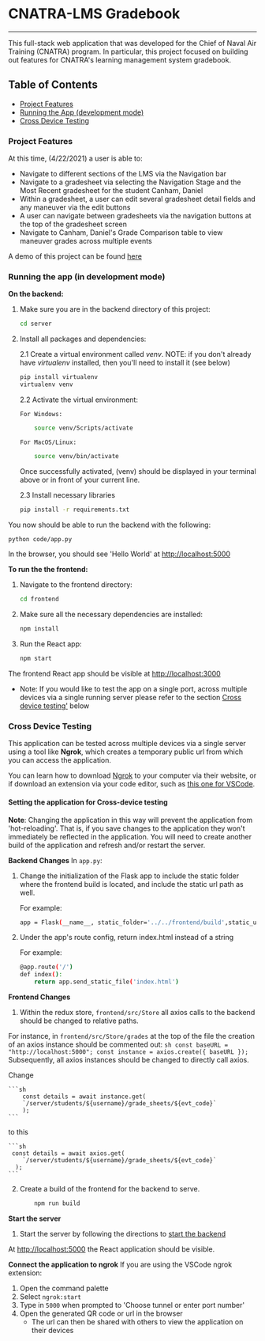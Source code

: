 # CNATRA-LMS Gradebook

---

This full-stack web application that was developed for the Chief of Naval Air Training (CNATRA) program. In particular, this project focused on building out features for CNATRA's learning management system gradebook.

## Table of Contents

- <a href="#Project-Features">Project Features</a>
- <a href="#Running-the-app">Running the App (development mode)</a>
- <a href="#Cross-device-testing">Cross Device Testing</a>

### <a id="Project-Features">Project Features</a>

At this time, (4/22/2021) a user is able to:

- Navigate to different sections of the LMS via the Navigation bar
- Navigate to a gradesheet via selecting the Navigation Stage and the Most Recent gradesheet for the student Canham, Daniel
- Within a gradesheet, a user can edit several gradesheet detail fields and any maneuver via the edit buttons
- A user can navigate between gradesheets via the navigation buttons at the top of the gradesheet screen
- Navigate to Canham, Daniel's Grade Comparison table to view maneuver grades across multiple events

A demo of this project can be found [here](https://www.youtube.com/watch?v=VQ9EJvWmKuY)

### <a id="Running-the-app">Running the app (in development mode)

**<a id="Run-backend">On the backend:</a>**

1.  Make sure you are in the backend directory of this project:

    ```sh
    cd server
    ```

2.  Install all packages and dependencies:

    2.1 Create a virtual environment called _venv_. NOTE: if you don't already have _virtualenv_ installed, then you'll need to install it (see below)

    ```sh
    pip install virtualenv
    virtualenv venv
    ```

    2.2 Activate the virtual environment:

        For Windows:

    ```sh
        source venv/Scripts/activate
    ```

        For MacOS/Linux:

    ```sh
        source venv/bin/activate
    ```

    Once successfully activated, (venv) should be displayed in your terminal above or in front of your current line.

    2.3 Install necessary libraries

    ```sh
    pip install -r requirements.txt
    ```

You now should be able to run the backend with the following:

```sh
python code/app.py
```

In the browser, you should see 'Hello World' at [http://localhost:5000](http://localhost:5000)

**To run the the frontend:**

1. Navigate to the frontend directory:

   ```sh
   cd frontend
   ```

2. Make sure all the necessary dependencies are installed:

   ```sh
   npm install
   ```

3. Run the React app:

   ```sh
   npm start
   ```

The frontend React app should be visible at [http://localhost:3000](http://localhost:3000)

- Note: If you would like to test the app on a single port, across multiple devices via a single running server please refer to the section <a href="#Cross-device-testing">Cross device testing'</a> below

### <a id="Cross-device-testing">Cross Device Testing</a>

This application can be tested across multiple devices via a single server using a tool like **Ngrok**, which creates a temporary public url from which you can access the application.

You can learn how to download [Ngrok](https://ngrok.com/product) to your computer via their website, or if download an extension via your code editor, such as [this one for VSCode](https://marketplace.visualstudio.com/items?itemName=philnash.ngrok-for-vscode).

#### Setting the application for Cross-device testing

**Note**: Changing the application in this way will prevent the application from 'hot-reloading'. That is, if you save changes to the application they won't immediately be reflected in the application.
You will need to create another build of the application and refresh and/or restart the server.

**Backend Changes**
In `app.py`:

1. Change the initialization of the Flask app to include the static folder where the frontend build is located, and include the static url path as well.

   For example:

   ```sh
   app = Flask(__name__, static_folder='../../frontend/build',static_url_path='/')
   ```

2. Under the app's route config, return index.html instead of a string

   For example:

   ```sh
   @app.route('/')
   def index():
       return app.send_static_file('index.html')
   ```

**Frontend Changes**

1. Within the redux store, `frontend/src/Store` all axios calls to the backend should be changed to relative paths.

For instance, in `frontend/src/Store/grades` at the top of the file the creation of an axios instance should be commented out:
`sh const baseURL = "http://localhost:5000"; const instance = axios.create({ baseURL }); `
Subsequently, all axios instances should be changed to directly call axios.

Change

    ```sh
        const details = await instance.get(
        `/server/students/${username}/grade_sheets/${evt_code}`
        );
    ```

to this

    ```sh
     const details = await axios.get(
        `/server/students/${username}/grade_sheets/${evt_code}`
      );
    ```

2. Create a build of the frontend for the backend to serve.

   ```sh
       npm run build
   ```

**Start the server**

1. Start the server by following the directions to <a href="#Run-backend">start the backend</a>

At [http://localhost:5000](http://localhost:5000) the React application should be visible.

**Connect the application to ngrok**
If you are using the VSCode ngrok extension:

1. Open the command palette
2. Select `ngrok:start`
3. Type in `5000` when prompted to 'Choose tunnel or enter port number'
4. Open the generated QR code or url in the browser
   - The url can then be shared with others to view the application on their devices
